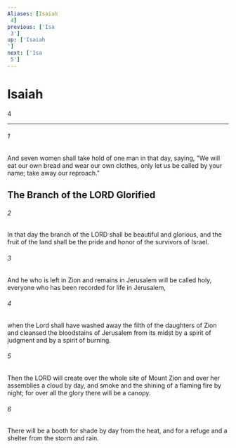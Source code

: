 ```yaml
---
Aliases: [Isaiah 4]
previous: ['Isa 3']
up: ['Isaiah']
next: ['Isa 5']
---
```

# Isaiah 4

***
 

###### 1 
And seven women shall take hold of one man in that day, saying, "We will eat our own bread and wear our own clothes, only let us be called by your name; take away our reproach."  ## The Branch of the LORD Glorified  

###### 2 
In that day the branch of the LORD shall be beautiful and glorious, and the fruit of the land shall be the pride and honor of the survivors of Israel.  

###### 3 
And he who is left in Zion and remains in Jerusalem will be called holy, everyone who has been recorded for life in Jerusalem,  

###### 4 
when the Lord shall have washed away the filth of the daughters of Zion and cleansed the bloodstains of Jerusalem from its midst by a spirit of judgment and by a spirit of burning.  

###### 5 
Then the LORD will create over the whole site of Mount Zion and over her assemblies a cloud by day, and smoke and the shining of a flaming fire by night; for over all the glory there will be a canopy.  

###### 6 
There will be a booth for shade by day from the heat, and for a refuge and a shelter from the storm and rain.

